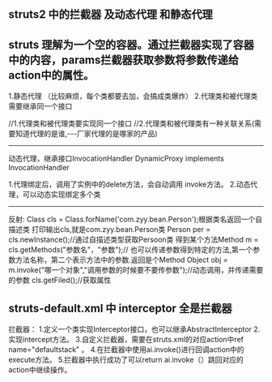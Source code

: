 ## struts2 中的拦截器 及动态代理 和静态代理

struts 理解为一个空的容器。通过拦截器实现了容器中的内容，params拦截器获取参数将参数传递给action中的属性。
-----------------------

1.静态代理 （比较麻烦，每个类都要去加，会搞成类爆炸）
2.代理类和被代理类需要继承同一个接口

//1.代理类和被代理类要实现同一个接口
//2.代理类和被代理类有一种关联关系(需要知道代理的是谁,---厂家代理的是哪家的产品)

--------------------------

动态代理，继承接口InvocationHandler
DynamicProxy implements InvocationHandler

1.代理绑定后，调用了实例中的delete方法，会自动调用 invoke方法。
2.动态代理，可以动态实现绑定多个类


---------------------
反射:
Class cls = Class.forName('com.zyy.bean.Person');根据类名返回一个自描述类
打印输出cls,就是com.zyy.bean.Person类
Person per = cls.newInstance();//通过自描述类型获取Persoon类
得到某个方法Method m = cls.getMethods("参数名"，"参数");// 也可以传递参数得到特定的方法,第一个参数方法名称，第二个表示方法中的参数.返回是个Method
Object obj = m.invoke("哪一个对象","调用参数的时候要不要传参数");//动态调用，并传递需要的参数
cls.getFiled();//获取属性

struts-default.xml 中 interceptor 全是拦截器
----------------------
拦截器：
1.定义一个类实现Interceptor接口，也可以继承AbstractInterceptor
2.实现intercept方法。
3.自定义拦截器，需要在struts.xml的对应action中ref name="defaultstack" 。
4.在拦截器中使用ai.invoke()进行回调action中的execute方法。
5.拦截器中执行成功了可以return ai.invoke（）跳回对应的action中继续操作。
